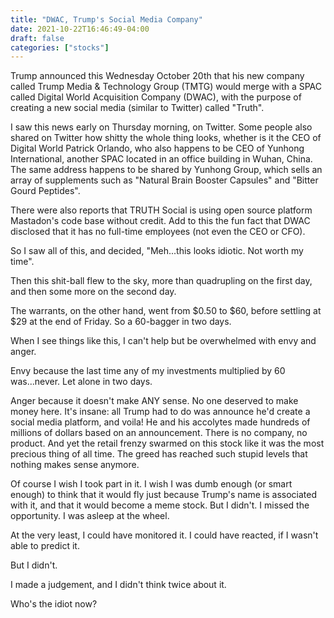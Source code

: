 ```yaml
---
title: "DWAC, Trump's Social Media Company"
date: 2021-10-22T16:46:49-04:00
draft: false
categories: ["stocks"]
---
```


Trump announced this Wednesday October 20th that his new company called Trump Media & Technology Group (TMTG) would merge with a SPAC called Digital World Acquisition Company (DWAC), with the purpose of creating a new social media (similar to Twitter) called "Truth".

I saw this news early on Thursday morning, on Twitter. Some people also shared on Twitter how shitty the whole thing looks, whether is it the CEO of Digital World Patrick Orlando, who also happens to be CEO of Yunhong International, another SPAC located in an office building in Wuhan, China. The same address happens to be shared by Yunhong Group, which sells an array of supplements such as "Natural Brain Booster Capsules" and "Bitter Gourd Peptides".

There were also reports that TRUTH Social is using open source platform Mastadon's code base without credit. Add to this the fun fact that DWAC disclosed that it has no full-time employees (not even the CEO or CFO).

So I saw all of this, and decided, "Meh...this looks idiotic. Not worth my time".

Then this shit-ball flew to the sky, more than quadrupling on the first day, and then some more on the second day.

The warrants, on the other hand, went from $0.50 to $60, before settling at $29 at the end of Friday. So a 60-bagger in two days.

When I see things like this, I can't help but be overwhelmed with envy and anger.

Envy because the last time any of my investments multiplied by 60 was...never. Let alone in two days.

Anger because it doesn't make ANY sense. No one deserved to make money here. It's insane: all Trump had to do was announce he'd create a social media platform, and voila! He and his accolytes made hundreds of millions of dollars based on an announcement. There is no company, no product. And yet the retail frenzy swarmed on this stock like it was the most precious thing of all time. The greed has reached such stupid levels that nothing makes sense anymore.

Of course I wish I took part in it. I wish I was dumb enough (or smart enough) to think that it would fly just because Trump's name is associated with it, and that it would become a meme stock. But I didn't. I missed the opportunity. I was asleep at the wheel. 

At the very least, I could have monitored it. I could have reacted, if I wasn't able to predict it.

But I didn't. 

I made a judgement, and I didn't think twice about it.

Who's the idiot now?

